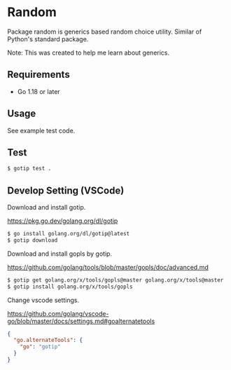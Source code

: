 # Random

Package random is generics based random choice utility.
Similar of Python's standard package.

Note: This was created to help me learn about generics.

## Requirements

- Go 1.18 or later

## Usage

See example test code.

## Test

```bash
$ gotip test .
```

## Develop Setting (VSCode)

Download and install gotip.

https://pkg.go.dev/golang.org/dl/gotip

```bash
$ go install golang.org/dl/gotip@latest
$ gotip download
```

Download and install gopls by gotip.

https://github.com/golang/tools/blob/master/gopls/doc/advanced.md

```bash
$ gotip get golang.org/x/tools/gopls@master golang.org/x/tools@master
$ gotip install golang.org/x/tools/gopls
```

Change vscode settings.

https://github.com/golang/vscode-go/blob/master/docs/settings.md#goalternatetools

```json
{
  "go.alternateTools": {
    "go": "gotip"
  }
}
```
